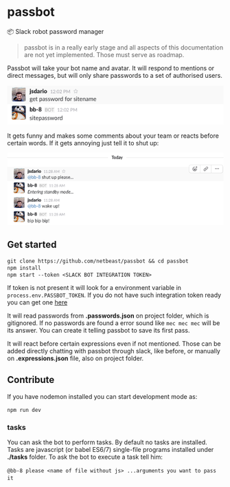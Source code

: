 # passbot
:package: Slack robot password manager

> passbot is in a really early stage and all aspects of this documentation are not yet implemented. Those must serve as roadmap.

Passbot will take your bot name and avatar. It will respond to mentions or direct messages, but will only share passwords to a set
of authorised users.

![password retrieval](docs/password-retrieval.png)

It gets funny and makes some comments about your team or reacts before certain words. If it gets annoying just tell it to shut up:

![shut up photo](docs/shut-up.png)

<a name="get-started"></a>
## Get started
```
git clone https://github.com/netbeast/passbot && cd passbot
npm install
npm start --token <SLACK BOT INTEGRATION TOKEN>
```

If token is not present it will look for a environment variable in `process.env.PASSBOT_TOKEN`.
If you do not have such integration token ready you can get one [here](https://netbeast.slack.com/apps/new/A0F7YS25R-bots)

It will read passwords from **.passwords.json** on project folder, which is gitignored. If no passwords are found
a error sound like `mec mec mec` will be its answer. You can create it telling passbot to save its first pass.

It will react before certain expressions even if not mentioned. Those can be added directly chatting with passbot
through slack, like before, or manually on **.expressions.json** file, also on project folder.

## Contribute
If you have nodemon installed you can start development mode as:
```
npm run dev
```

### tasks
You can ask the bot to perform tasks. By default no tasks are installed. Tasks are javascript (or babel ES6/7) single-file programs
installed under **./tasks** folder. To ask the bot to execute a task tell him:

```@bb-8 please <name of file without js> ...arguments you want to pass it```

